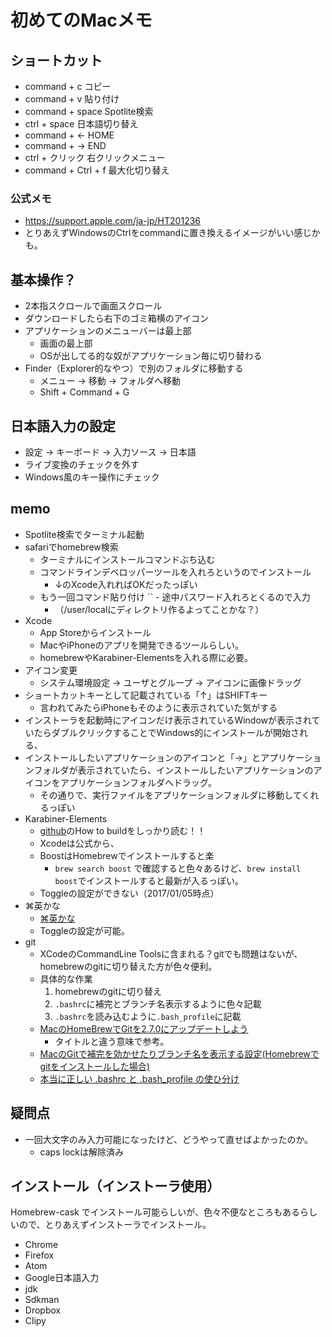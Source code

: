 # 初めてのMacメモ
## ショートカット
- command + c コピー
- command + v 貼り付け
- command + space Spotlite検索
- ctrl + space 日本語切り替え
- command + ← HOME
- command + → END
- ctrl + クリック 右クリックメニュー
- command + Ctrl + f 最大化切り替え

### 公式メモ
- https://support.apple.com/ja-jp/HT201236
- とりあえずWindowsのCtrlをcommandに置き換えるイメージがいい感じかも。

## 基本操作？
- 2本指スクロールで画面スクロール
- ダウンロードしたら右下のゴミ箱横のアイコン
- アプリケーションのメニューバーは最上部
  - 画面の最上部
  - OSが出してる的な奴がアプリケーション毎に切り替わる
- Finder（Explorer的なやつ）で別のフォルダに移動する
  - メニュー → 移動 → フォルダへ移動
  - Shift + Command + G

## 日本語入力の設定
- 設定 → キーボード → 入力ソース → 日本語
- ライブ変換のチェックを外す
- Windows風のキー操作にチェック

## memo
- Spotlite検索でターミナル起動
- safariでhomebrew検索
    - ターミナルにインストールコマンドぶち込む
    - コマンドラインデベロッパーツールを入れろというのでインストール
        - ↓のXcode入れればOKだったっぽい
    - もう一回コマンド貼り付け
  ``      - 途中パスワード入れろとくるので入力
        - （/user/localにディレクトリ作るよってことかな？）
- Xcode
    - App Storeからインストール
    - MacやiPhoneのアプリを開発できるツールらしい。
    - homebrewやKarabiner-Elementsを入れる際に必要。
- アイコン変更
    - システム環境設定 → ユーザとグループ → アイコンに画像ドラッグ
- ショートカットキーとして記載されている「↑」はSHIFTキー
    - 言われてみたらiPhoneもそのように表示されていた気がする
- インストーラを起動時にアイコンだけ表示されているWindowが表示されていたらダブルクリックすることでWindows的にインストールが開始される、
- インストールしたいアプリケーションのアイコンと「→」とアプリケーションフォルダが表示されていたら、インストールしたいアプリケーションのアイコンをアプリケーションフォルダへドラッグ。
    - その通りで、実行ファイルをアプリケーションフォルダに移動してくれるっぽい
- Karabiner-Elements
  - [github](https://github.com/tekezo/Karabiner-Elements)のHow to buildをしっかり読む！！
  - Xcodeは公式から、
  - BoostはHomebrewでインストールすると楽
    - `brew search boost` で確認すると色々あるけど、`brew install boost`でインストールすると最新が入るっぽい。
  - Toggleの設定ができない（2017/01/05時点）
- ⌘英かな
  - [⌘英かな](https://ei-kana.appspot.com/)
  - Toggleの設定が可能。
- git
  - XCodeのCommandLine Toolsに含まれる？gitでも問題はないが、homebrewのgitに切り替えた方が色々便利。
  - 具体的な作業
    1. homebrewのgitに切り替え
    2. `.bashrc`に補完とブランチ名表示するように色々記載
    3. `.bashrc`を読み込むように`.bash_profile`に記載
  - [MacのHomeBrewでGitを2.7.0にアップデートしよう](http://qiita.com/suzutan/items/44bcf20df711675c525c)
    - タイトルと違う意味で参考。
  - [MacのGitで補完を効かせたりブランチ名を表示する設定(Homebrewでgitをインストールした場合)](http://qiita.com/koyopro/items/3fce94537df2be6247a3)
  - [本当に正しい .bashrc と .bash_profile の使ひ分け](http://qiita.com/magicant/items/d3bb7ea1192e63fba850)


## 疑問点
- 一回大文字のみ入力可能になったけど、どうやって直せばよかったのか。
  - caps lockは解除済み

## インストール（インストーラ使用）
Homebrew-cask でインストール可能らしいが、色々不便なところもあるらしいので、とりあえずインストーラでインストール。

- Chrome
- Firefox
- Atom
- Google日本語入力
- jdk
- Sdkman
- Dropbox
- Clipy
